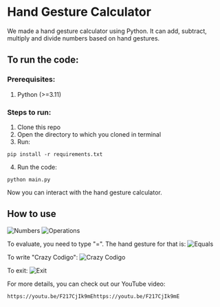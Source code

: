# Hand Gesture Calculator

We made a hand gesture calculator using Python. It can add, subtract, multiply and divide numbers based on hand gestures.

## To run the code:

### Prerequisites:
1. Python (>=3.11)

### Steps to run:
1. Clone this repo
2. Open the directory to which you cloned in terminal
3. Run:
```
pip install -r requirements.txt
```
4. Run the code:
```
python main.py
```
Now you can interact with the hand gesture calculator.

## How to use

![Numbers](https://github.com/user-attachments/assets/0caeb811-5620-4324-b1fa-34679baec65a)
![Operations](https://github.com/user-attachments/assets/aae1ff3e-a83c-4561-aaa8-f9a8f6a89654)

To evaluate, you need to type "=". The hand gesture for that is:
![Equals](https://github.com/user-attachments/assets/efcea5d4-5835-4b22-a54b-1b0c46b1a4a7)

To write "Crazy Codigo":
![Crazy Codigo](https://github.com/user-attachments/assets/b1101251-58ae-4a56-91c5-5386f5388805)

To exit:
![Exit](https://github.com/user-attachments/assets/d5bdf02a-7900-436c-aa6b-4a8859b1f0f5)

For more details, you can check out our YouTube video:
```
https://youtu.be/F217CjIk9mEhttps://youtu.be/F217CjIk9mE
```
